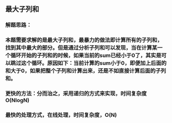 ## 最大子列和
### 解题思路：
### 本题需要求解的是最大子列和，最暴力的做法即计算所有的子列和，找到其中最大的部分。但是通过分析子列和可以发现，当在计算某一个循环开始的子列和的时候，如果当前的sum已经小于0了，其实是可以跳过这个循环。原因如下：当前计算的sum小于0，即便加上后面的和大于0，如果把整个子列和计算出来，还是不如直接计算后面的子列和。

### 更快的方法：分而治之，采用递归的方式来实现，时间复杂度O(NlogN)
### 最快的处理方式，在线处理，时间复杂度，O(N)
